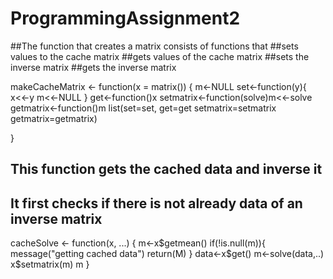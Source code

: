 ProgrammingAssignment2
======================
##The function that creates a matrix consists of functions that 
##sets values to the cache matrix
##gets values of the cache matrix
##sets the inverse matrix
##gets the inverse matrix

makeCacheMatrix <- function(x = matrix()) {
  m<-NULL
  set<-function(y){
    x<<-y
    m<<-NULL
  }
  get<-function()x
  setmatrix<-function(solve)m<<-solve
  getmatrix<-function()m
  list(set=set, get=get
       setmatrix=setmatrix
       getmatrix=getmatrix)
  
}
## This function gets the cached data and inverse it
## It first checks if there is not already data of an inverse matrix
cacheSolve <- function(x, ...) {
 m<-x$getmean()
 if(!is.null(m)){
   message("getting cached data")
   return(M)
 }
 data<-x$get()
 m<-solve(data,..)
 x$setmatrix(m)
 m
}
